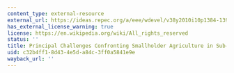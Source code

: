 ```yaml
---
content_type: external-resource
external_url: https://ideas.repec.org/a/eee/wdevel/v38y2010i10p1384-1398.html
has_external_license_warning: true
license: https://en.wikipedia.org/wiki/All_rights_reserved
status: ''
title: Principal Challenges Confronting Smallholder Agriculture in Sub-Saharan Africa
uid: c32b4ff1-8d43-4e5d-a84c-3ff0a5841e9e
wayback_url: ''
---
```

